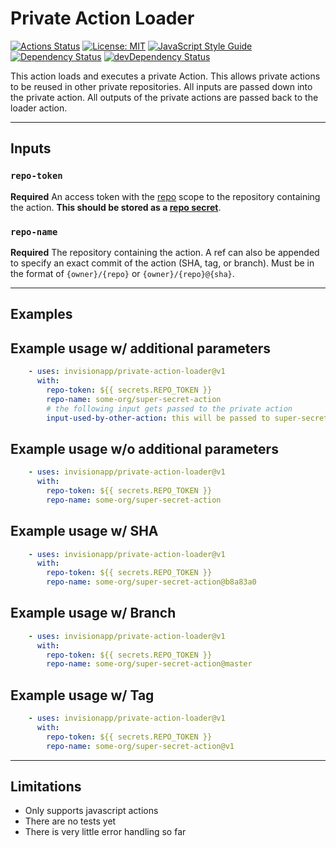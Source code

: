 # Private Action Loader

[![Actions Status](https://github.com/invisionapp/private-action-loader/workflows/ci/badge.svg?branch=develop)](https://github.com/invisionapp/private-action-loader/actions)
[![License: MIT](https://img.shields.io/badge/license-MIT-brightgreen.svg)](https://opensource.org/licenses/MIT)
[![JavaScript Style Guide](https://img.shields.io/badge/code_style-standard-brightgreen.svg)](https://standardjs.com)
[![Dependency Status](https://david-dm.org/InVisionApp/private-action-loader.svg)](https://david-dm.org/InVisionApp/private-action-loader)
[![devDependency Status](https://david-dm.org/InVisionApp/private-action-loader/dev-status.svg)](https://david-dm.org/InVisionApp/private-action-loader#info=devDependencies)

This action loads and executes a private Action.  This allows private actions to be reused in other private repositories.  All inputs are passed down into the private action. All outputs of the private actions are passed back to the loader action.

---
## **Inputs**
### **`repo-token`**

**Required** An access token with the [repo](https://help.github.com/en/github/authenticating-to-github/creating-a-personal-access-token-for-the-command-line) scope to the repository containing the action.  **This should be stored as a [repo secret](https://help.github.com/en/actions/automating-your-workflow-with-github-actions/creating-and-using-encrypted-secrets)**.

### **`repo-name`**

**Required** The repository containing the action.  A ref can also be appended to specify an exact commit of the action (SHA, tag, or branch). Must be in the format of `{owner}/{repo}` or `{owner}/{repo}@{sha}`.

---
## **Examples**
## Example usage w/ additional parameters
``` yaml
    - uses: invisionapp/private-action-loader@v1
      with:
        repo-token: ${{ secrets.REPO_TOKEN }}
        repo-name: some-org/super-secret-action
        # the following input gets passed to the private action
        input-used-by-other-action: this will be passed to super-secret-action
```

## Example usage w/o additional parameters
``` yaml
    - uses: invisionapp/private-action-loader@v1
      with:
        repo-token: ${{ secrets.REPO_TOKEN }}
        repo-name: some-org/super-secret-action
```

## Example usage w/ SHA
``` yaml
    - uses: invisionapp/private-action-loader@v1
      with:
        repo-token: ${{ secrets.REPO_TOKEN }}
        repo-name: some-org/super-secret-action@b8a83a0
```

## Example usage w/ Branch
``` yaml
    - uses: invisionapp/private-action-loader@v1
      with:
        repo-token: ${{ secrets.REPO_TOKEN }}
        repo-name: some-org/super-secret-action@master
```

## Example usage w/ Tag
``` yaml
    - uses: invisionapp/private-action-loader@v1
      with:
        repo-token: ${{ secrets.REPO_TOKEN }}
        repo-name: some-org/super-secret-action@v1
```
---
## **Limitations**
* Only supports javascript actions
* There are no tests yet
* There is very little error handling so far
